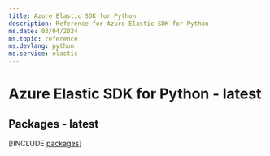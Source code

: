 ```yaml
---
title: Azure Elastic SDK for Python
description: Reference for Azure Elastic SDK for Python
ms.date: 03/04/2024
ms.topic: reference
ms.devlang: python
ms.service: elastic
---
```

# Azure Elastic SDK for Python - latest
## Packages - latest
[!INCLUDE [packages](elastic-index.md)]